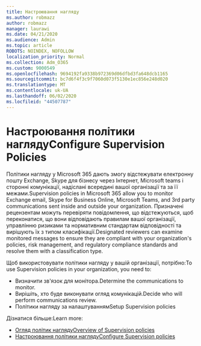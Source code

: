 ```yaml
---
title: Настроювання нагляду
ms.author: robmazz
author: robmazz
manager: laurawi
ms.date: 04/21/2020
ms.audience: Admin
ms.topic: article
ROBOTS: NOINDEX, NOFOLLOW
localization_priority: Normal
ms.collection: Adm_O365
ms.custom: 9000549
ms.openlocfilehash: 9694192fa9338b972369d06dfbd3fa648dcb1165
ms.sourcegitcommit: bc7d6f4f3c9f7060d073f5130e1ec856e248d020
ms.translationtype: MT
ms.contentlocale: uk-UA
ms.lasthandoff: 06/02/2020
ms.locfileid: "44507787"
---
```

# <a name="configure-supervision-policies"></a><span data-ttu-id="4a3ae-102">Настроювання політики нагляду</span><span class="sxs-lookup"><span data-stu-id="4a3ae-102">Configure Supervision Policies</span></span>

<span data-ttu-id="4a3ae-103">Політики нагляду у Microsoft 365 дають змогу відстежувати електронну пошту Exchange, Skype для бізнесу через Інтернет, Microsoft teams і сторонні комунікації, надіслані всередині вашої організації та за її межами.</span><span class="sxs-lookup"><span data-stu-id="4a3ae-103">Supervision policies in Microsoft 365 allow you to monitor Exchange email, Skype for Business Online, Microsoft Teams, and 3rd party communications sent inside and outside your organization.</span></span> <span data-ttu-id="4a3ae-104">Призначені рецензентам можуть перевіряти повідомлення, що відстежуються, щоб переконатися, що вони відповідають правилам вашої організації, управлінню ризиками та нормативним стандартам відповідності та вирішують їх з типом класифікації.</span><span class="sxs-lookup"><span data-stu-id="4a3ae-104">Designated reviewers can examine monitored messages to ensure they are compliant with your organization's policies, risk management, and regulatory compliance standards and resolve them with a classification type.</span></span>

<span data-ttu-id="4a3ae-105">Щоб використовувати політики нагляду у вашій організації, потрібно:</span><span class="sxs-lookup"><span data-stu-id="4a3ae-105">To use Supervision policies in your organization, you need to:</span></span>

- <span data-ttu-id="4a3ae-106">Визначити зв'язок для монітора.</span><span class="sxs-lookup"><span data-stu-id="4a3ae-106">Determine the communications to monitor.</span></span>
- <span data-ttu-id="4a3ae-107">Вирішіть, хто буде виконувати огляд комунікацій.</span><span class="sxs-lookup"><span data-stu-id="4a3ae-107">Decide who will perform communications review.</span></span>
- <span data-ttu-id="4a3ae-108">Політики нагляду за налаштуванням</span><span class="sxs-lookup"><span data-stu-id="4a3ae-108">Setup Supervision policies</span></span>

<span data-ttu-id="4a3ae-109">Дізнатися більше:</span><span class="sxs-lookup"><span data-stu-id="4a3ae-109">Learn more:</span></span>

- [<span data-ttu-id="4a3ae-110">Огляд політик нагляду</span><span class="sxs-lookup"><span data-stu-id="4a3ae-110">Overview of Supervision policies</span></span>](https://docs.microsoft.com/microsoft-365/compliance/supervision-policies)
- [<span data-ttu-id="4a3ae-111">Настроювання політики нагляду</span><span class="sxs-lookup"><span data-stu-id="4a3ae-111">Configure Supervision policies</span></span>](https://docs.microsoft.com/microsoft-365/compliance/configure-supervision-policies)

